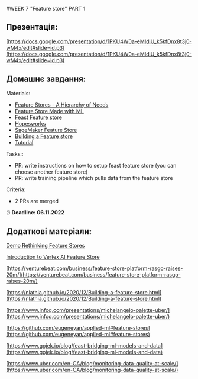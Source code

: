 #WEEK 7 "Feature store" PART 1

## Презентація:

[https://docs.google.com/presentation/d/1PKU4W0a-eMIdiU_k5kfDnx8t3j0-wM4x/edit#slide=id.p3](https://docs.google.com/presentation/d/1PKU4W0a-eMIdiU_k5kfDnx8t3j0-wM4x/edit#slide=id.p3)

## **Домашнє завдання:**

Materials:

- [Feature Stores - A Hierarchy of Needs](https://eugeneyan.com/writing/feature-stores/)
- [Feature Store Made with ML](https://madewithml.com/courses/mlops/feature-store/)
- [Feast Feature store](https://github.com/feast-dev/feast)
- [Hopesworks](https://github.com/logicalclocks/hopsworks)
- [SageMaker Feature Store](https://github.com/aws-samples/amazon-sagemaker-feature-store-end-to-end-workshop)
- [Building a Feature store](https://nlathia.github.io/2020/12/Building-a-feature-store.html)
- [Tutorial](https://github.com/feast-dev/feast-gcp-driver-ranking-tutorial/blob/master/notebooks/Driver_Ranking_Tutorial.ipynb)

Tasks::

- PR: write instructions on how to setup feast feature store (you can choose another feature store)
- PR: write training pipeline which pulls data from the feature store

Criteria:

- 2 PRs are merged

⏰ **Deadline: 06.11.2022**

## Додаткові матеріали:

[Demo Rethinking Feature Stores](https://www.youtube.com/watch?v=KjgLm4JnpgE)

[Introduction to Vertex AI Feature Store](https://www.youtube.com/watch?v=jXD8Sfx4hvQ)

[https://venturebeat.com/business/feature-store-platform-rasgo-raises-20m/](https://venturebeat.com/business/feature-store-platform-rasgo-raises-20m/)

[https://nlathia.github.io/2020/12/Building-a-feature-store.html](https://nlathia.github.io/2020/12/Building-a-feature-store.html)

[https://www.infoq.com/presentations/michelangelo-palette-uber/](https://www.infoq.com/presentations/michelangelo-palette-uber/)

[https://github.com/eugeneyan/applied-ml#feature-stores](https://github.com/eugeneyan/applied-ml#feature-stores)

[https://www.gojek.io/blog/feast-bridging-ml-models-and-data](https://www.gojek.io/blog/feast-bridging-ml-models-and-data)

[https://www.uber.com/en-CA/blog/monitoring-data-quality-at-scale/](https://www.uber.com/en-CA/blog/monitoring-data-quality-at-scale/)